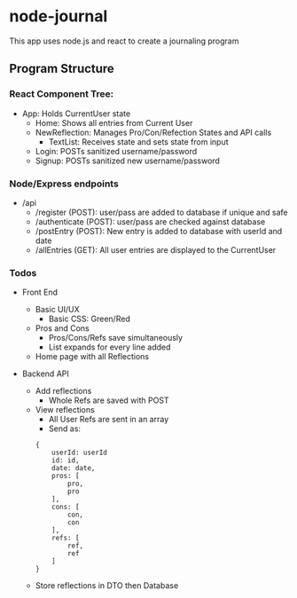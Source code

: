# node-journal
This app uses node.js and react to create a journaling program

## Program Structure
### React Component Tree:
- App: Holds CurrentUser state
    - Home: Shows all entries from Current User
    - NewReflection: Manages Pro/Con/Refection States and API calls
        - TextList: Receives state and sets state from input 
    - Login: POSTs sanitized username/password
    - Signup: POSTs sanitized new username/password
    
### Node/Express endpoints
- /api
    - /register (POST): user/pass are added to database if unique and safe
    - /authenticate (POST): user/pass are checked against database
    - /postEntry (POST): New entry is added to database with userId and date
    - /allEntries (GET): All user entries are displayed to the CurrentUser

### Todos
- Front End
    - Basic UI/UX
        - Basic CSS: Green/Red
    - Pros and Cons
        - Pros/Cons/Refs save simultaneously
        - List expands for every line added
    - Home page with all Reflections
        
- Backend API
    - Add reflections
        - Whole Refs are saved with POST
    - View reflections
        - All User Refs are sent in an array
        - Send as:
        ```
        {
            userId: userId
            id: id,
            date: date,
            pros: [
                pro,
                pro
            ],
            cons: [
                con,
                con
            ],
            refs: [
                ref,
                ref
            ]
        }
        ```
    - Store reflections in DTO then Database
